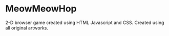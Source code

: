 # MeowMeowHop
2-D browser game created using HTML Javascript and CSS. Created using all original artworks.
